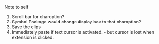 Note to self

1. Scroll bar for charoption?
2. Symbol Package would change display box to that charoption?
3. Save the clips
4. Immediately paste if text cursor is activated. - but cursor is lost when extension is clicked. 